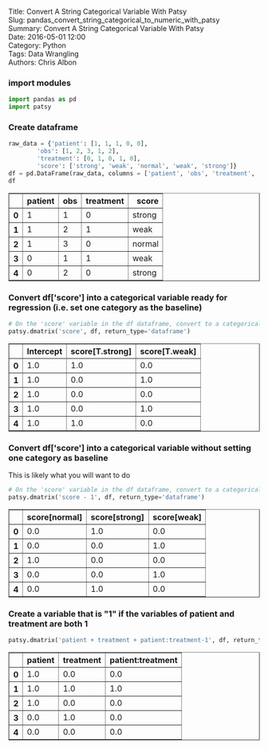 Title: Convert A String Categorical Variable With Patsy  
Slug: pandas_convert_string_categorical_to_numeric_with_patsy  
Summary: Convert A String Categorical Variable With Patsy  
Date: 2016-05-01 12:00  
Category: Python  
Tags: Data Wrangling  
Authors: Chris Albon  

### import modules


```python
import pandas as pd
import patsy
```

### Create dataframe


```python
raw_data = {'patient': [1, 1, 1, 0, 0], 
        'obs': [1, 2, 3, 1, 2], 
        'treatment': [0, 1, 0, 1, 0],
        'score': ['strong', 'weak', 'normal', 'weak', 'strong']} 
df = pd.DataFrame(raw_data, columns = ['patient', 'obs', 'treatment', 'score'])
df
```




<div>
<table border="1" class="dataframe">
  <thead>
    <tr style="text-align: right;">
      <th></th>
      <th>patient</th>
      <th>obs</th>
      <th>treatment</th>
      <th>score</th>
    </tr>
  </thead>
  <tbody>
    <tr>
      <th>0</th>
      <td>1</td>
      <td>1</td>
      <td>0</td>
      <td>strong</td>
    </tr>
    <tr>
      <th>1</th>
      <td>1</td>
      <td>2</td>
      <td>1</td>
      <td>weak</td>
    </tr>
    <tr>
      <th>2</th>
      <td>1</td>
      <td>3</td>
      <td>0</td>
      <td>normal</td>
    </tr>
    <tr>
      <th>3</th>
      <td>0</td>
      <td>1</td>
      <td>1</td>
      <td>weak</td>
    </tr>
    <tr>
      <th>4</th>
      <td>0</td>
      <td>2</td>
      <td>0</td>
      <td>strong</td>
    </tr>
  </tbody>
</table>
</div>



### Convert df['score'] into a categorical variable ready for regression (i.e. set one category as the baseline)


```python
# On the 'score' variable in the df dataframe, convert to a categorical variable, and spit out a dataframe
patsy.dmatrix('score', df, return_type='dataframe')
```




<div>
<table border="1" class="dataframe">
  <thead>
    <tr style="text-align: right;">
      <th></th>
      <th>Intercept</th>
      <th>score[T.strong]</th>
      <th>score[T.weak]</th>
    </tr>
  </thead>
  <tbody>
    <tr>
      <th>0</th>
      <td>1.0</td>
      <td>1.0</td>
      <td>0.0</td>
    </tr>
    <tr>
      <th>1</th>
      <td>1.0</td>
      <td>0.0</td>
      <td>1.0</td>
    </tr>
    <tr>
      <th>2</th>
      <td>1.0</td>
      <td>0.0</td>
      <td>0.0</td>
    </tr>
    <tr>
      <th>3</th>
      <td>1.0</td>
      <td>0.0</td>
      <td>1.0</td>
    </tr>
    <tr>
      <th>4</th>
      <td>1.0</td>
      <td>1.0</td>
      <td>0.0</td>
    </tr>
  </tbody>
</table>
</div>



### Convert df['score'] into a categorical variable without setting one category as baseline

This is likely what you will want to do


```python
# On the 'score' variable in the df dataframe, convert to a categorical variable, and spit out a dataframe
patsy.dmatrix('score - 1', df, return_type='dataframe')
```




<div>
<table border="1" class="dataframe">
  <thead>
    <tr style="text-align: right;">
      <th></th>
      <th>score[normal]</th>
      <th>score[strong]</th>
      <th>score[weak]</th>
    </tr>
  </thead>
  <tbody>
    <tr>
      <th>0</th>
      <td>0.0</td>
      <td>1.0</td>
      <td>0.0</td>
    </tr>
    <tr>
      <th>1</th>
      <td>0.0</td>
      <td>0.0</td>
      <td>1.0</td>
    </tr>
    <tr>
      <th>2</th>
      <td>1.0</td>
      <td>0.0</td>
      <td>0.0</td>
    </tr>
    <tr>
      <th>3</th>
      <td>0.0</td>
      <td>0.0</td>
      <td>1.0</td>
    </tr>
    <tr>
      <th>4</th>
      <td>0.0</td>
      <td>1.0</td>
      <td>0.0</td>
    </tr>
  </tbody>
</table>
</div>



### Create a variable that is "1" if the variables of patient and treatment are both 1


```python
patsy.dmatrix('patient + treatment + patient:treatment-1', df, return_type='dataframe')
```




<div>
<table border="1" class="dataframe">
  <thead>
    <tr style="text-align: right;">
      <th></th>
      <th>patient</th>
      <th>treatment</th>
      <th>patient:treatment</th>
    </tr>
  </thead>
  <tbody>
    <tr>
      <th>0</th>
      <td>1.0</td>
      <td>0.0</td>
      <td>0.0</td>
    </tr>
    <tr>
      <th>1</th>
      <td>1.0</td>
      <td>1.0</td>
      <td>1.0</td>
    </tr>
    <tr>
      <th>2</th>
      <td>1.0</td>
      <td>0.0</td>
      <td>0.0</td>
    </tr>
    <tr>
      <th>3</th>
      <td>0.0</td>
      <td>1.0</td>
      <td>0.0</td>
    </tr>
    <tr>
      <th>4</th>
      <td>0.0</td>
      <td>0.0</td>
      <td>0.0</td>
    </tr>
  </tbody>
</table>
</div>


